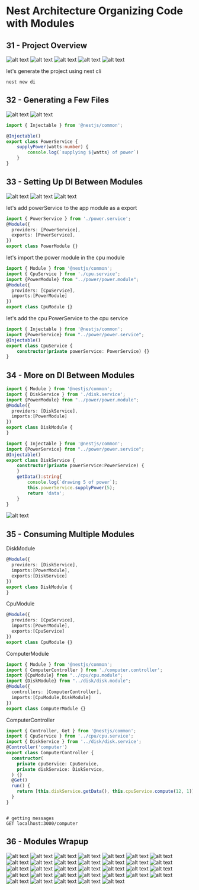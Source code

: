 # Nest Architecture Organizing Code with Modules

## 31 - Project Overview
![alt text](./Assets/images/set-01/57.png)
![alt text](./Assets/images/set-01/58.png)
![alt text](./Assets/images/set-01/59.png)
![alt text](./Assets/images/set-01/60.png)
![alt text](./Assets/images/set-01/61.png)

let's generate the project using nest cli

```shell
nest new di

```

## 32 - Generating a Few Files

![alt text](./Assets/images/set-01/62.png)
![alt text](./Assets/images/set-01/63.png)

```ts
import { Injectable } from '@nestjs/common';

@Injectable()
export class PowerService {
    supplyPower(watts:number) {
        console.log(`supplying ${watts} of power`)
    }
}
```

## 33 - Setting Up DI Between Modules

![alt text](./Assets/images/set-01/64.png)
![alt text](./Assets/images/set-01/65.png)
![alt text](./Assets/images/set-01/66.png)

let's add powerService to the app module as a export

```ts
import { PowerService } from './power.service';
@Module({
  providers: [PowerService],
  exports: [PowerService],
})
export class PowerModule {}

```

let's import the power module in the cpu module
```ts
import { Module } from '@nestjs/common';
import { CpuService } from './cpu.service';
import {PowerModule} from "../power/power.module";
@Module({
  providers: [CpuService],
  imports:[PowerModule]
})
export class CpuModule {}
```

let's add the cpu PowerService to the cpu service
```ts
import { Injectable } from '@nestjs/common';
import {PowerService} from "../power/power.service";
@Injectable()
export class CpuService {
    constructor(private powerService: PowerService) {}
}
```
## 34 - More on DI Between Modules
```ts
import { Module } from '@nestjs/common';
import { DiskService } from './disk.service';
import {PowerModule} from "../power/power.module";
@Module({
  providers: [DiskService],
  imports:[PowerModule]
})
export class DiskModule {
}
```
```ts
import { Injectable } from '@nestjs/common';
import {PowerService} from "../power/power.service";
@Injectable()
export class DiskService {
    constructor(private powerService:PowerService) {
    }
    getData():string{
        console.log(`drawing 5 of power`);
        this.powerService.supplyPower(5);
        return 'data';
    }
}
```
![alt text](./Assets/images/set-01/67.png)

## 35 - Consuming Multiple Modules

DiskModule
```ts
@Module({
  providers: [DiskService],
  imports:[PowerModule],
  exports:[DiskService]
})
export class DiskModule {
}
```

CpuModule
```ts
@Module({
  providers: [CpuService],
  imports:[PowerModule],
  exports:[CpuService]
})
export class CpuModule {}
```

ComputerModule
```ts
import { Module } from '@nestjs/common';
import { ComputerController } from './computer.controller';
import {CpuModule} from "../cpu/cpu.module";
import {DiskModule} from "../disk/disk.module";
@Module({
  controllers: [ComputerController],
  imports:[CpuModule,DiskModule]
})
export class ComputerModule {}
```

ComputerController
```ts
import { Controller, Get } from '@nestjs/common';
import { CpuService } from '../cpu/cpu.service';
import { DiskService } from '../disk/disk.service';
@Controller('computer')
export class ComputerController {
  constructor(
    private cpuService: CpuService,
    private diskService: DiskService,
  ) {}
  @Get()
  run() {
    return [this.diskService.getData(), this.cpuService.compute(12, 1)];
  }
}
```


```http

# getting messages
GET localhost:3000/computer

```
## 36 - Modules Wrapup


![alt text](./Assets/images/set-01/68.png)
![alt text](./Assets/images/set-01/69.png)
![alt text](./Assets/images/set-01/70.png)
![alt text](./Assets/images/set-01/71.png)
![alt text](./Assets/images/set-01/72.png)
![alt text](./Assets/images/set-01/73.png)
![alt text](./Assets/images/set-01/74.png)
![alt text](./Assets/images/set-01/75.png)
![alt text](./Assets/images/set-01/76.png)
![alt text](./Assets/images/set-01/77.png)
![alt text](./Assets/images/set-01/78.png)
![alt text](./Assets/images/set-01/79.png)
![alt text](./Assets/images/set-01/80.png)
![alt text](./Assets/images/set-01/81.png)
![alt text](./Assets/images/set-01/82.png)
![alt text](./Assets/images/set-01/83.png)
![alt text](./Assets/images/set-01/84.png)
![alt text](./Assets/images/set-01/85.png)
![alt text](./Assets/images/set-01/86.png)
![alt text](./Assets/images/set-01/87.png)
![alt text](./Assets/images/set-01/88.png)
![alt text](./Assets/images/set-01/89.png)
![alt text](./Assets/images/set-01/90.png)
![alt text](./Assets/images/set-01/91.png)
![alt text](./Assets/images/set-01/92.png)
![alt text](./Assets/images/set-01/93.png)
![alt text](./Assets/images/set-01/94.png)
![alt text](./Assets/images/set-01/95.png)
![alt text](./Assets/images/set-01/96.png)
![alt text](./Assets/images/set-01/97.png)
![alt text](./Assets/images/set-01/98.png)
![alt text](./Assets/images/set-01/99.png)
![alt text](./Assets/images/set-01/100.png)